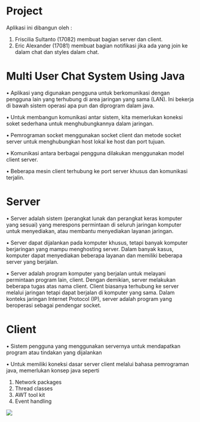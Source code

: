 # Project 
Aplikasi ini dibangun oleh :
1. Friscilia Sultanto (17082) membuat bagian server dan client.
2. Eric Alexander (17081) membuat bagian notifikasi jika ada yang join ke dalam chat dan styles dalam chat.


# Multi User Chat System Using Java

<p>• Aplikasi yang digunakan pengguna untuk berkomunikasi dengan pengguna lain yang terhubung di 
area jaringan yang sama (LAN). Ini bekerja di bawah sistem operasi apa pun dan diprogram dalam java.</p>
<p>• Untuk membangun komunikasi antar sistem, kita memerlukan koneksi soket sederhana untuk menghubungkannya dalam jaringan.</p>
<p>• Pemrograman socket menggunakan socket client dan metode socket server untuk menghubungkan host lokal ke host dan port tujuan.</p>
<p>• Komunikasi antara berbagai pengguna dilakukan menggunakan model client server.</p>
<p>• Beberapa mesin client terhubung ke port server khusus dan komunikasi terjalin.</p>

# Server
<p>• Server adalah sistem (perangkat lunak dan perangkat keras komputer yang sesuai) yang merespons permintaan di seluruh 
jaringan komputer untuk menyediakan, atau membantu menyediakan layanan jaringan.</p>
<p>• Server dapat dijalankan pada komputer khusus, tetapi banyak komputer berjaringan yang mampu menghosting server. 
Dalam banyak kasus, komputer dapat menyediakan beberapa layanan dan memiliki beberapa server yang berjalan.</p>
<p>• Server adalah program komputer yang berjalan untuk melayani permintaan program lain, client. Dengan demikian, server 
melakukan beberapa tugas atas nama client. Client biasanya terhubung ke server melalui jaringan tetapi dapat berjalan di komputer
yang sama. Dalam konteks jaringan Internet Protocol (IP), server adalah program yang beroperasi sebagai pendengar socket.</p>

# Client
<p>• Sistem pengguna yang menggunakan servernya untuk mendapatkan program atau tindakan yang dijalankan</p>
<p>• Untuk memiliki koneksi dasar server client melalui bahasa pemrograman java, memerlukan konsep java seperti
<ol> 
<li>Network packages </li>
<li>Thread classes</li>
<li>AWT tool kit </li>
<li>Event handling</li></ol>
<img src="http://lh4.ggpht.com/-SMrgQcpKqUk/UYALoswxqrI/AAAAAAAAArU/WtVTD_Wd76s/s1600-h/network4%25255B6%25255D.png">
